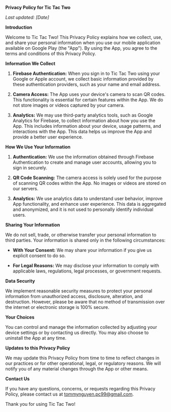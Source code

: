 **Privacy Policy for Tic Tac Two**

_Last updated: [Date]_

**Introduction**

Welcome to Tic Tac Two! This Privacy Policy explains how we collect, use, and share your personal information when you use our mobile application available on Google Play (the "App"). By using the App, you agree to the terms and conditions of this Privacy Policy.

**Information We Collect**

1. **Firebase Authentication:** When you sign in to Tic Tac Two using your Google or Apple account, we collect basic information provided by these authentication providers, such as your name and email address.

2. **Camera Access:** The App uses your device's camera to scan QR codes. This functionality is essential for certain features within the App. We do not store images or videos captured by your camera.

3. **Analytics:** We may use third-party analytics tools, such as Google Analytics for Firebase, to collect information about how you use the App. This includes information about your device, usage patterns, and interactions with the App. This data helps us improve the App and provide a better user experience.

**How We Use Your Information**

1. **Authentication:** We use the information obtained through Firebase Authentication to create and manage user accounts, allowing you to sign in securely.

2. **QR Code Scanning:** The camera access is solely used for the purpose of scanning QR codes within the App. No images or videos are stored on our servers.

3. **Analytics:** We use analytics data to understand user behavior, improve App functionality, and enhance user experience. This data is aggregated and anonymized, and it is not used to personally identify individual users.

**Sharing Your Information**

We do not sell, trade, or otherwise transfer your personal information to third parties. Your information is shared only in the following circumstances:

- **With Your Consent:** We may share your information if you give us explicit consent to do so.

- **For Legal Reasons:** We may disclose your information to comply with applicable laws, regulations, legal processes, or government requests.

**Data Security**

We implement reasonable security measures to protect your personal information from unauthorized access, disclosure, alteration, and destruction. However, please be aware that no method of transmission over the internet or electronic storage is 100% secure.

**Your Choices**

You can control and manage the information collected by adjusting your device settings or by contacting us directly. You may also choose to uninstall the App at any time.

**Updates to this Privacy Policy**

We may update this Privacy Policy from time to time to reflect changes in our practices or for other operational, legal, or regulatory reasons. We will notify you of any material changes through the App or other means.

**Contact Us**

If you have any questions, concerns, or requests regarding this Privacy Policy, please contact us at tommynguyen.pc99@gmail.com.

Thank you for using Tic Tac Two!
